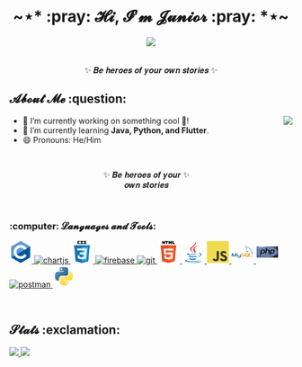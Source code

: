 <h1 align="center">~⋆* :pray: 𝓗𝓲, 𝓘’𝓶 𝓙𝓾𝓷𝓲𝓸𝓻 :pray: *⋆~</h1>
<div align="center">
  <img src="https://user-images.githubusercontent.com/69570230/157310680-2f99772d-97a5-456e-83db-bae08baef579.gif">
</div>
<br/>
<p align="center">
 ✨ 𝑩𝒆 𝒉𝒆𝒓𝒐𝒆𝒔 𝒐𝒇 𝒚𝒐𝒖𝒓 𝒐𝒘𝒏 𝒔𝒕𝒐𝒓𝒊𝒆𝒔 ✨<br>
</p>

<h2>𝓐𝓫𝓸𝓾𝓽 𝓜𝓮 :question:</h2>

<img src="https://user-images.githubusercontent.com/69570230/157313486-35ed7485-27be-420f-9329-5a0806a896a0.jpg" align="right" height="220">

<ul>
  <li>🔭 I’m currently working on something cool 🚀!</li>
  <li>🌱 I’m currently learning <b>Java, Python, and Flutter</b>.</li>
<!--   <li>📫 How to reach me: <b><a href="mailto:john.carv.sousa@gmail.com">john.carv.sousa@gmail.com</a></b></li> -->
  <li>😄 Pronouns: He/Him</li>
<!--   <li>⚡ Fun fact: I play  <img alt="guitar" src="https://emojipedia-us.s3.dualstack.us-west-1.amazonaws.com/thumbs/160/htc/37/guitar_1f3b8.png" width="16px"></li> -->
</ul>

<br>


<p align="center">
  ✨ 𝑩𝒆 𝒉𝒆𝒓𝒐𝒆𝒔 𝒐𝒇 𝒚𝒐𝒖𝒓 ✨<br>
  𝒐𝒘𝒏 𝒔𝒕𝒐𝒓𝒊𝒆𝒔
</p>
<br/>
<!-- ![Quote](https://github-readme-quotes.herokuapp.com/quote?quoteCategory=motivational&theme=prussian&animation=grow_out_in&layout=default&font=default) -->

<h3 align="left"> :computer: 𝓛𝓪𝓷𝓰𝓾𝓪𝓰𝓮𝓼 𝓪𝓷𝓭 𝓣𝓸𝓸𝓵𝓼:</h3>
<p align="left"> <a href="https://www.cprogramming.com/" target="_blank" rel="noreferrer"> <img src="https://raw.githubusercontent.com/devicons/devicon/master/icons/c/c-original.svg" alt="c" width="40" height="40"/> </a> <a href="https://www.chartjs.org" target="_blank" rel="noreferrer"> <img src="https://www.chartjs.org/media/logo-title.svg" alt="chartjs" width="40" height="40"/> </a> <a href="https://www.w3schools.com/css/" target="_blank" rel="noreferrer"> <img src="https://raw.githubusercontent.com/devicons/devicon/master/icons/css3/css3-original-wordmark.svg" alt="css3" width="40" height="40"/> </a> <a href="https://firebase.google.com/" target="_blank" rel="noreferrer"> <img src="https://www.vectorlogo.zone/logos/firebase/firebase-icon.svg" alt="firebase" width="40" height="40"/> </a> <a href="https://git-scm.com/" target="_blank" rel="noreferrer"> <img src="https://www.vectorlogo.zone/logos/git-scm/git-scm-icon.svg" alt="git" width="40" height="40"/> </a> <a href="https://www.w3.org/html/" target="_blank" rel="noreferrer"> <img src="https://raw.githubusercontent.com/devicons/devicon/master/icons/html5/html5-original-wordmark.svg" alt="html5" width="40" height="40"/> </a> <a href="https://www.java.com" target="_blank" rel="noreferrer"> <img src="https://raw.githubusercontent.com/devicons/devicon/master/icons/java/java-original.svg" alt="java" width="40" height="40"/> </a> <a href="https://developer.mozilla.org/en-US/docs/Web/JavaScript" target="_blank" rel="noreferrer"> <img src="https://raw.githubusercontent.com/devicons/devicon/master/icons/javascript/javascript-original.svg" alt="javascript" width="40" height="40"/> </a> <a href="https://www.mysql.com/" target="_blank" rel="noreferrer"> <img src="https://raw.githubusercontent.com/devicons/devicon/master/icons/mysql/mysql-original-wordmark.svg" alt="mysql" width="40" height="40"/> </a> <a href="https://www.php.net" target="_blank" rel="noreferrer"> <img src="https://raw.githubusercontent.com/devicons/devicon/master/icons/php/php-original.svg" alt="php" width="40" height="40"/> </a> <a href="https://postman.com" target="_blank" rel="noreferrer"> <img src="https://www.vectorlogo.zone/logos/getpostman/getpostman-icon.svg" alt="postman" width="40" height="40"/> </a> <a href="https://www.python.org" target="_blank" rel="noreferrer"> <img src="https://raw.githubusercontent.com/devicons/devicon/master/icons/python/python-original.svg" alt="python" width="40" height="40"/> </a> </p>
<br/>
<h2>𝓢𝓽𝓪𝓽𝓼 :exclamation:</h2>

<a href="https://github.com/King-Ju">
  <img height="150em" src="https://github-readme-stats.vercel.app/api?username=King-Ju&theme=material-palenight&show_icons=true" />
  <img height="150em" src="https://github-readme-stats.vercel.app/api/top-langs/?username=King-Ju&theme=material-palenight&layout=compact" />
</a>

<!---
King-Ju/King-Ju is a ✨ special ✨ repository because its `README.md` (this file) appears on your GitHub profile.
You can click the Preview link to take a look at your changes.

cr. https://github.com/kautukkundan/Awesome-Profile-README-templates/edit/master/elaborate/FernandoRoldan93.md
--->

